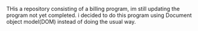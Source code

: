 THis a repository consisting of a billing program, im still updating the program not yet completed. i decided to do this program using Document object model(DOM) instead of doing the usual way.
